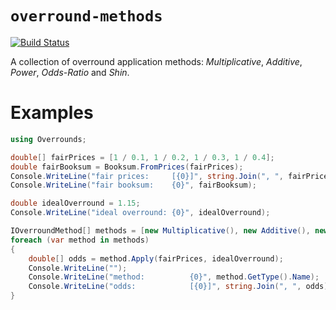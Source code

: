 `overround-methods`
===
[![Build Status](https://img.shields.io/github/actions/workflow/status/kindredgroup/overround-methods/dotnet.yml?branch=master&style=flat-square&logo=github)](https://github.com/kindredgroup/overround-methods/actions/workflows/dotnet.yml)

A collection of overround application methods: _Multiplicative_, _Additive_, _Power_, _Odds-Ratio_ and _Shin_.

# Examples
```csharp
using Overrounds;

double[] fairPrices = [1 / 0.1, 1 / 0.2, 1 / 0.3, 1 / 0.4];
double fairBooksum = Booksum.FromPrices(fairPrices);
Console.WriteLine("fair prices:     [{0}]", string.Join(", ", fairPrices));
Console.WriteLine("fair booksum:    {0}", fairBooksum);

double idealOverround = 1.15;
Console.WriteLine("ideal overround: {0}", idealOverround);

IOverroundMethod[] methods = [new Multiplicative(), new Additive(), new Power(), new OddsRatio(), new Shin()];
foreach (var method in methods)
{
    double[] odds = method.Apply(fairPrices, idealOverround);
    Console.WriteLine("");
    Console.WriteLine("method:          {0}", method.GetType().Name);
    Console.WriteLine("odds:            [{0}]", string.Join(", ", odds));
}
```